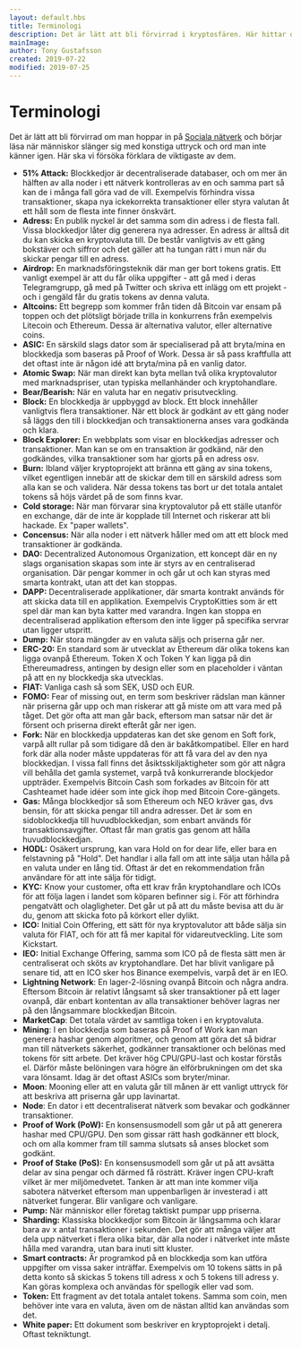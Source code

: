 ```yaml
---
layout: default.hbs
title: Terminologi
description: Det är lätt att bli förvirrad i kryptosfären. Här hittar du en lista med vanliga begrepp och deras betydelse.
mainImage:
author: Tony Gustafsson
created: 2019-07-22
modified: 2019-07-25
---
```


# Terminologi

Det är lätt att bli förvirrad om man hoppar in på [Sociala nätverk](/sociala-natverk.html) och börjar läsa när människor slänger sig med konstiga uttryck och ord man inte känner igen. Här ska vi försöka förklara de viktigaste av dem.

-   **51% Attack:** Blockkedjor är decentraliserade databaser, och om mer än hälften av alla noder i ett nätverk kontrolleras av en och samma part så kan de i många fall göra vad de vill. Exempelvis förhindra vissa transaktioner, skapa nya ickekorrekta transaktioner eller styra valutan åt ett håll som de flesta inte finner önskvärt.
-   **Adress:** En publik nyckel är det samma som din adress i de flesta fall. Vissa blockkedjor låter dig generera nya adresser. En adress är alltså dit du kan skicka en kryptovaluta till. De består vanligtvis av ett gäng bokstäver och siffror och det gäller att ha tungan rätt i mun när du skickar pengar till en adress.
-   **Airdrop:** En marknadsföringsteknik där man ger bort tokens gratis. Ett vanligt exempel är att du får olika uppgifter - att gå med i deras Telegramgrupp, gå med på Twitter och skriva ett inlägg om ett projekt - och i gengäld får du gratis tokens av denna valuta.
-   **Altcoins:** Ett begrepp som kommer från tiden då Bitcoin var ensam på toppen och det plötsligt började trilla in konkurrens från exempelvis Litecoin och Ethereum. Dessa är alternativa valutor, eller alternative coins.
-   **ASIC:** En särskild slags dator som är specialiserad på att bryta/mina en blockkedja som baseras på Proof of Work. Dessa är så pass kraftfulla att det oftast inte är någon idé att bryta/mina på en vanlig dator.
-   **Atomic Swap:** När man direkt kan byta mellan två olika kryptovalutor med marknadspriser, utan typiska mellanhänder och kryptohandlare.
-   **Bear/Bearish:** När en valuta har en negativ prisutveckling.
-   **Block:** En blockkedja är uppbyggd av block. Ett block innehåller vanligtvis flera transaktioner. När ett block är godkänt av ett gäng noder så läggs den till i blockkedjan och transaktionerna anses vara godkända och klara.
-   **Block Explorer:** En webbplats som visar en blockkedjas adresser och transaktioner. Man kan se om en transaktion är godkänd, när den godkändes, vilka transaktioner som har gjorts på en adress osv.
-   **Burn:** Ibland väljer kryptoprojekt att bränna ett gäng av sina tokens, vilket egentligen innebär att de skickar dem till en särskild adress som alla kan se och validera. När dessa tokens tas bort ur det totala antalet tokens så höjs värdet på de som finns kvar.
-   **Cold storage:** När man förvarar sina kryptovalutor på ett ställe utanför en exchange, där de inte är kopplade till Internet och riskerar att bli hackade. Ex "paper wallets".
-   **Concensus:** När alla noder i ett nätverk håller med om att ett block med transaktioner är godkända.
-   **DAO:** Decentralized Autonomous Organization, ett koncept där en ny slags organisation skapas som inte är styrs av en centraliserad organisation. Där pengar kommer in och går ut och kan styras med smarta kontrakt, utan att det kan stoppas.
-   **DAPP:** Decentraliserade applikationer, där smarta kontrakt används för att skicka data till en applikation. Exempelvis CryptoKitties som är ett spel där man kan byta katter med varandra. Ingen kan stoppa en decentraliserad applikation eftersom den inte ligger på specifika servrar utan ligger utspritt.
-   **Dump:** När stora mängder av en valuta säljs och priserna går ner.
-   **ERC-20:** En standard som är utvecklat av Ethereum där olika tokens kan ligga ovanpå Ethereum. Token X och Token Y kan ligga på din Ethereumadress, antingen by design eller som en placeholder i väntan på att en ny blockkedja ska utvecklas.
-   **FIAT:** Vanliga cash så som SEK, USD och EUR.
-   **FOMO:** Fear of missing out, en term som beskriver rädslan man känner när priserna går upp och man riskerar att gå miste om att vara med på tåget. Det gör ofta att man går back, eftersom man satsar när det är försent och priserna direkt efteråt går ner igen.
-   **Fork:** När en blockkedja uppdateras kan det ske genom en Soft fork, varpå allt rullar på som tidigare då den är bakåtkompatibel. Eller en hard fork där alla noder måste uppdateras för att få vara del av den nya blockkedjan. I vissa fall finns det åsiktsskiljaktigheter som gör att några vill behålla det gamla systemet, varpå två konkurrerande blockjedor uppträder. Exempelvis Bitcoin Cash som forkades av Bitcoin för att Cashteamet hade idéer som inte gick ihop med Bitcoin Core-gängets.
-   **Gas:** Många blockkedjor så som Ethereum och NEO kräver gas, dvs bensin, för att skicka pengar till andra adresser. Det är som en sidoblockkedja till huvudblockkedjan, som enbart används för transaktionsavgifter. Oftast får man gratis gas genom att hålla huvudblockkedjan.
-   **HODL:** Osäkert ursprung, kan vara Hold on for dear life, eller bara en felstavning på "Hold". Det handlar i alla fall om att inte sälja utan hålla på en valuta under en lång tid. Oftast är det en rekommendation från användare för att inte sälja för tidigt.
-   **KYC:** Know your customer, ofta ett krav från kryptohandlare och ICOs för att följa lagen i landet som köparen befinner sig i. För att förhindra pengatvätt och olagligheter. Det går ut på att du måste bevisa att du är du, genom att skicka foto på körkort eller dylikt.
-   **ICO:** Initial Coin Offering, ett sätt för nya kryptovalutor att både sälja sin valuta för FIAT, och för att få mer kapital för vidareutveckling. Lite som Kickstart.
-   **IEO:** Initial Exchange Offering, samma som ICO på de flesta sätt men är centraliserat och sköts av kryptohandlare. Det har blivit vanligare på senare tid, att en ICO sker hos Binance exempelvis, varpå det är en IEO.
-   **Lightning Network**: En lager-2-lösning ovanpå Bitcoin och några andra. Eftersom Bitcoin är relativt långsamt så sker transaktioner på ett lager ovanpå, där enbart kontentan av alla transaktioner behöver lagras ner på den långsammare blockkedjan Bitcoin.
-   **MarketCap**: Det totala värdet av samtliga token i en kryptovaluta.
-   **Mining**: I en blockkedja som baseras på Proof of Work kan man generera hashar genom algoritmer, och genom att göra det så bidrar man till nätverkets säkerhet, godkänner transaktioner och belönas med tokens för sitt arbete. Det kräver hög CPU/GPU-last och kostar förstås el. Därför måste belöningen vara högre än elförbrukningen om det ska vara lönsamt. Idag är det oftast ASICs som bryter/minar.
-   **Moon**: Mooning eller att en valuta går till månen är ett vanligt uttryck för att beskriva att priserna går upp lavinartat.
-   **Node**: En dator i ett decentraliserat nätverk som bevakar och godkänner transaktioner.
-   **Proof of Work (PoW):** En konsensusmodell som går ut på att generera hashar med CPU/GPU. Den som gissar rätt hash godkänner ett block, och om alla kommer fram till samma slutsats så anses blocket som godkänt.
-   **Proof of Stake (PoS):** En konsensusmodell som går ut på att avsätta delar av sina pengar och därmed få rösträtt. Kräver ingen CPU-kraft vilket är mer miljömedvetet. Tanken är att man inte kommer vilja sabotera nätverket eftersom man uppenbarligen är investerad i att nätverket fungerar. Blir vanligare och vanligare.
-   **Pump:** När människor eller företag taktiskt pumpar upp priserna.
-   **Sharding:** Klassiska blockkedjor som Bitcoin är långsamma och klarar bara av x antal transaktioner i sekunden. Det gör att många väljer att dela upp nätverket i flera olika bitar, där alla noder i nätverket inte måste hålla med varandra, utan bara inuti sitt kluster.
-   **Smart contracts:** Är programkod på en blockkedja som kan utföra uppgifter om vissa saker inträffar. Exempelvis om 10 tokens sätts in på detta konto så skickas 5 tokens till adress x och 5 tokens till adress y. Kan göras komplexa och användas för spellogik eller vad som.
-   **Token:** Ett fragment av det totala antalet tokens. Samma som coin, men behöver inte vara en valuta, även om de nästan alltid kan användas som det.
-   **White paper:** Ett dokument som beskriver en kryptoprojekt i detalj. Oftast tekniktungt.
